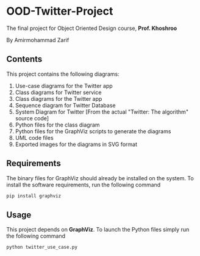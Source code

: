# OOD-Twitter-Project
The final project for Object Oriented Design course, **Prof. Khoshroo**

By Amirmohammad Zarif

## Contents
This project contains the following diagrams:
1. Use-case diagrams for the Twitter app
2. Class diagrams for Twitter service
3. Class diagrams for the Twitter app
4. Sequence diagram for Twitter Database
5. System Diagram for Twitter [From the actual "Twitter: The algorithm" source code]
6. Python files for the class diagram
7. Python files for the GraphViz scripts to generate the diagrams
8. UML code files
9. Exported images for the diagrams in SVG format

## Requirements
The binary files for GraphViz should already be installed on the system.
To install the software requirements, run the following command
```bash
pip install graphviz
```

## Usage
This project depends on **GraphViz**.
To launch the Python files simply run the following command
```bash
python twitter_use_case.py
```

